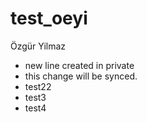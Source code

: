# test_oeyi
Özgür Yilmaz


- new line created in private
- this change will be synced.
- test22
- test3
- test4
